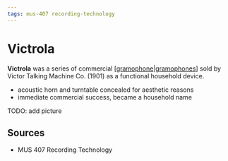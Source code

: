 ```yaml
---
tags: mus-407 recording-technology
---
```


# Victrola

**Victrola** was a series of commercial [[gramophone|gramophones]] sold by Victor Talking Machine Co. (1901) as a functional household device.

- acoustic horn and turntable concealed for aesthetic reasons
- immediate commercial success, became a household name

TODO: add picture

## Sources

- MUS 407 Recording Technology

[//begin]: # "Autogenerated link references for markdown compatibility"
[gramophone|gramophones]: gramophone "Gramophone"
[//end]: # "Autogenerated link references"
